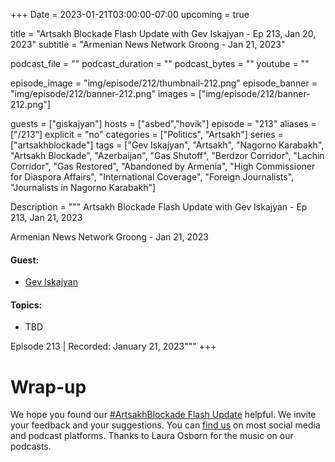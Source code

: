 +++
Date = 2023-01-21T03:00:00-07:00
upcoming = true

title = "Artsakh Blockade Flash Update with Gev Iskajyan - Ep 213, Jan 20, 2023"
subtitle = "Armenian News Network Groong - Jan 21, 2023"

podcast_file = ""
podcast_duration = ""
podcast_bytes = ""
youtube = ""

episode_image = "img/episode/212/thumbnail-212.png"
episode_banner = "img/episode/212/banner-212.png"
images = ["img/episode/212/banner-212.png"]

guests = ["giskajyan"]
hosts = ["asbed","hovik"]
episode = "213"
aliases = ["/213"]
explicit = "no"
categories = ["Politics", "Artsakh"]
series = ["artsakhblockade"]
tags = ["Gev Iskajyan", "Artsakh", "Nagorno Karabakh", "Artsakh Blockade", "Azerbaijan", "Gas Shutoff", "Berdzor Corridor", "Lachin Corridor", "Gas Restored", "Abandoned by Armenia", "High Commissioner for Diaspora Affairs", "International Coverage", "Foreign Journalists", "Journalists in Nagorno Karabakh"]

Description = """
Artsakh Blockade Flash Update with Gev Iskajyan - Ep 213, Jan 21, 2023

Armenian News Network Groong - Jan 21, 2023

#### Guest: 
* [Gev Iskajyan](/guest/giskajyan)

#### Topics:
* TBD

Episode 213 | Recorded: January 21, 2023"""
+++


# Wrap-up

We hope you found our [#ArtsakhBlockade Flash Update](https://podcasts.groong.org/) helpful. We invite your feedback and your suggestions. You can [find us](https://linktr.ee/groong) on most social media and podcast platforms. Thanks to Laura Osborn for the music on our podcasts.

